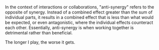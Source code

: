 In the context of interactions or collaborations, "anti-synergy" refers to the opposite of synergy. Instead of a combined effect greater than the sum of individual parts, it results in a combined effect that is less than what would be expected, or even antagonistic, where the individual effects counteract each other. Essentially, anti-synergy is when working together is detrimental rather than beneficial.

The longer I play, the worse it gets.